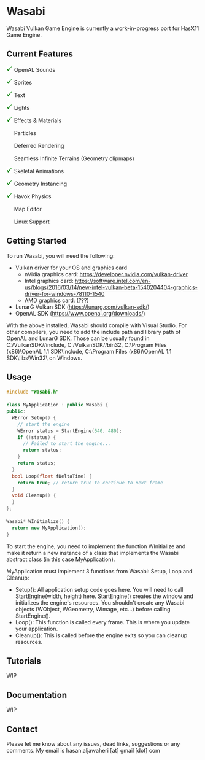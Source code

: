 # Wasabi
Wasabi Vulkan Game Engine is currently a work-in-progress port for HasX11 Game Engine.

## Current Features
[tick]: 
[prog]: 

<img src="https://github.com/Hasan-Jawaheri/Wasabi/raw/master/gitstuff/tick.png" width="16" height="16"> OpenAL Sounds

<img src="https://github.com/Hasan-Jawaheri/Wasabi/raw/master/gitstuff/tick.png" width="16" height="16"> Sprites

<img src="https://github.com/Hasan-Jawaheri/Wasabi/raw/master/gitstuff/tick.png" width="16" height="16"> Text

<img src="https://github.com/Hasan-Jawaheri/Wasabi/raw/master/gitstuff/tick.png" width="16" height="16"> Lights

<img src="https://github.com/Hasan-Jawaheri/Wasabi/raw/master/gitstuff/tick.png" width="16" height="16"> Effects & Materials

<img src="https://github.com/Hasan-Jawaheri/Wasabi/raw/master/gitstuff/wip.ico" width="16" height="16"> Particles

<img src="https://github.com/Hasan-Jawaheri/Wasabi/raw/master/gitstuff/wip.ico" width="16" height="16"> Deferred Rendering

<img src="https://github.com/Hasan-Jawaheri/Wasabi/raw/master/gitstuff/wip.ico" width="16" height="16"> Seamless Infinite Terrains (Geometry clipmaps)

<img src="https://github.com/Hasan-Jawaheri/Wasabi/raw/master/gitstuff/tick.png" width="16" height="16"> Skeletal Animations

<img src="https://github.com/Hasan-Jawaheri/Wasabi/raw/master/gitstuff/tick.png" width="16" height="16"> Geometry Instancing

<img src="https://github.com/Hasan-Jawaheri/Wasabi/raw/master/gitstuff/tick.png" width="16" height="16"> Havok Physics

<img src="https://github.com/Hasan-Jawaheri/Wasabi/raw/master/gitstuff/wip.ico" width="16" height="16"> Map Editor

<img src="https://github.com/Hasan-Jawaheri/Wasabi/raw/master/gitstuff/wip.ico" width="16" height="16"> Linux Support

## Getting Started

To run Wasabi, you will need the following:

* Vulkan driver for your OS and graphics card
  * nVidia graphics card: https://developer.nvidia.com/vulkan-driver
  * Intel graphics card: https://software.intel.com/en-us/blogs/2016/03/14/new-intel-vulkan-beta-1540204404-graphics-driver-for-windows-78110-1540
  * AMD graphics card: (???)
* LunarG Vulkan SDK (https://lunarg.com/vulkan-sdk/)
* OpenAL SDK (https://www.openal.org/downloads/)

With the above installed, Wasabi should compile with Visual Studio. For other compilers, you need to add the include path and library path of OpenAL and LunarG SDK. Those can be usually found in C:/VulkanSDK/<version>/include, C:/VulkanSDK/<version>/bin32, C:\Program Files (x86)\OpenAL 1.1 SDK\include, C:\Program Files (x86)\OpenAL 1.1 SDK\libs\Win32\ on Windows.

## Usage
```C++
#include "Wasabi.h"

class MyApplication : public Wasabi {
public:
  WError Setup() {
    // start the engine
    WError status = StartEngine(640, 480);
    if (!status) {
      // Failed to start the engine...
      return status;
    }
    return status;
  }
  bool Loop(float fDeltaTime) {
    return true; // return true to continue to next frame
  }
  void Cleanup() {
  }
};

Wasabi* WInitialize() {
  return new MyApplication();
}
```

To start the engine, you need to implement the function WInitialize and make it return a new instance of a class that implements the Wasabi abstract class (in this case MyApplication).

MyApplication must implement 3 functions from Wasabi: Setup, Loop and Cleanup:

* Setup(): All application setup code goes here. You will need to call StartEngine(width, height) here. StartEngine() creates the window and initializes the engine's resources. You shouldn't create any Wasabi objects (WObject, WGeometry, WImage, etc...) before calling StartEngine().
* Loop(): This function is called every frame. This is where you update your application.
* Cleanup(): This is called before the engine exits so you can cleanup resources.

## Tutorials

WIP

## Documentation

WIP

## Contact

Please let me know about any issues, dead links, suggestions or any comments. My email is hasan.aljawaheri [at] gmail [dot] com

